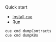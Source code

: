 Quick start

- [Install `cue`](https://cuelang.org/docs/install/)
- Run 
```
cue cmd dumpContracts
cue cmd dumpK8s
```
